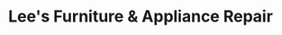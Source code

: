 ---
title: "Lee's Furniture & Appliance Repair"
url: /hampton/lees-furniture-und-appliance-repair/
shop: Möbel
---